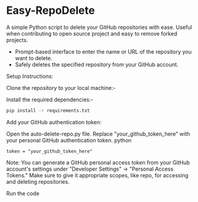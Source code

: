 # Easy-RepoDelete

A simple Python script to delete your GitHub repositories with ease.
Useful when contributing to open source project and easy to remove forked projects.

- Prompt-based interface to enter the name or URL of the repository you want to delete.
- Safely deletes the specified repository from your GitHub account.

Setup Instructions:

Clone the repository to your local machine:-

Install the required dependencies:-

```bash
pip install -r requirements.txt
```

Add your GitHub authentication token:

Open the auto-delete-repo.py file.
Replace "your_github_token_here" with your personal GitHub authentication token.
python
```
token = "your_github_token_here"
````
Note: You can generate a GitHub personal access token from your GitHub account's settings under "Developer Settings" → "Personal Access Tokens." Make sure to give it appropriate scopes, like repo, for accessing and deleting repositories.

Run the code
